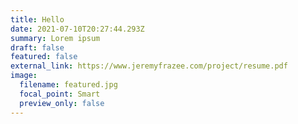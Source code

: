 ```yaml
---
title: Hello
date: 2021-07-10T20:27:44.293Z
summary: Lorem ipsum
draft: false
featured: false
external_link: https://www.jeremyfrazee.com/project/resume.pdf
image:
  filename: featured.jpg
  focal_point: Smart
  preview_only: false
---
```

